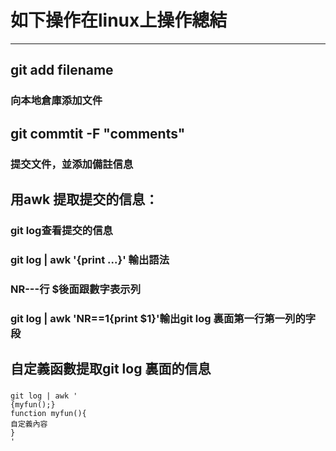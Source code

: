 # 如下操作在linux上操作總結
-----------------------------
## git add filename 
### 向本地倉庫添加文件
## git commtit -F "comments"
### 提交文件，並添加備註信息
## 用awk 提取提交的信息：
### git log查看提交的信息
### git log | awk '{print ...}'  輸出語法
### NR---行 $後面跟數字表示列
### git log | awk 'NR==1{print $1}'輸出git log 裏面第一行第一列的字段
## 自定義函數提取git log 裏面的信息 
### 
```shell
git log | awk '
{myfun();} 
function myfun(){
自定義內容
}
'
```
